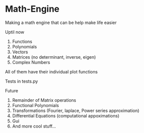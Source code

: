 # Math-Engine


Making a math engine that can be help make life easier

Uptil now 
1) Functions
2) Polynomials
3) Vectors
4) Matrices (no determinant, inverse, eigen)
5) Complex Numbers

All of them have their individual plot functions

Tests in tests.py

Future 
1) Remainder of Matrix operations
2) Functional Polynomials
3) Transformations (Fourier, laplace, Power series approximation)
4) Differential Equations (computational appoximations)
5) Gui
6) And more cool stuff...
